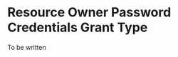 Resource Owner Password Credentials Grant Type
==============================================

To be written
